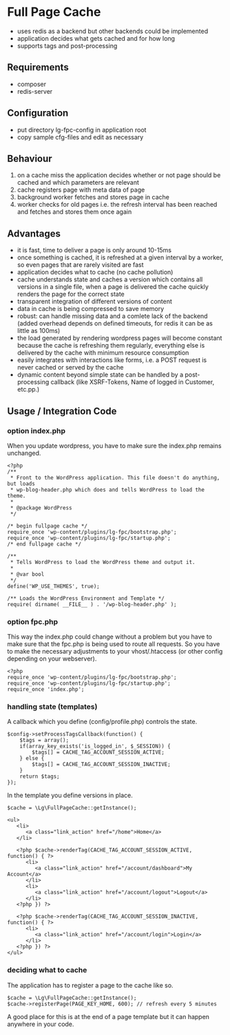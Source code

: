 # Full Page Cache

- uses redis as a backend but other backends could be implemented
- application decides what gets cached and for how long
- supports tags and post-processing

## Requirements

- composer
- redis-server

## Configuration

- put directory lg-fpc-config in application root
- copy sample cfg-files and edit as necessary

## Behaviour

1. on a cache miss the application decides whether or not page should be cached and which parameters are relevant
2. cache registers page with meta data of page
3. background worker fetches and stores page in cache
4. worker checks for old pages i.e. the refresh interval has been reached and fetches and stores them once again

## Advantages

- it is fast, time to deliver a page is only around 10-15ms
- once something is cached, it is refreshed at a given interval by a worker, so even pages that are rarely visited are fast
- application decides what to cache (no cache pollution)
- cache understands state and caches a version which contains all versions in a single file, 
  when a page is delivered the cache quickly renders the page for the correct state
- transparent integration of different versions of content
- data in cache is being compressed to save memory
- robust: can handle missing data and a comlete lack of the backend (added overhead depends on defined timeouts, for redis it can be as little as 100ms)
- the load generated by rendering wordpress pages will become constant because the cache is refreshing them regularly, everything else is delivered by the cache with minimum resource consumption
- easily integrates with interactions like forms, i.e. a POST request is never cached or served by the cache
- dynamic content beyond simple state can be handled by a post-processing callback (like XSRF-Tokens, Name of logged in Customer, etc.pp.)

## Usage / Integration Code
 
### option index.php

When you update wordpress, you have to make sure the index.php remains unchanged.

```
<?php
/**
 * Front to the WordPress application. This file doesn't do anything, but loads
 * wp-blog-header.php which does and tells WordPress to load the theme.
 *
 * @package WordPress
 */

/* begin fullpage cache */
require_once 'wp-content/plugins/lg-fpc/bootstrap.php';
require_once 'wp-content/plugins/lg-fpc/startup.php';
/* end fullpage cache */

/**
 * Tells WordPress to load the WordPress theme and output it.
 *
 * @var bool
 */
define('WP_USE_THEMES', true);

/** Loads the WordPress Environment and Template */
require( dirname( __FILE__ ) . '/wp-blog-header.php' );
```

### option fpc.php

This way the index.php could change without a problem but you have to make sure that the fpc.php is being used to route all requests.
So you have to make the necessary adjustments to your vhost/.htaccess (or other config depending on your webserver).

```
<?php
require_once 'wp-content/plugins/lg-fpc/bootstrap.php';
require_once 'wp-content/plugins/lg-fpc/startup.php';
require_once 'index.php';
```

### handling state (templates)

A callback which you define (config/profile.php) controls the state.

```
$config->setProcessTagsCallback(function() {
	$tags = array();
	if(array_key_exists('is_logged_in', $_SESSION)) {
		$tags[] = CACHE_TAG_ACCOUNT_SESSION_ACTIVE;
	} else {
		$tags[] = CACHE_TAG_ACCOUNT_SESSION_INACTIVE;
	}
	return $tags;
});
```

In the template you define versions in place.

```
$cache = \Lg\FullPageCache::getInstance();

<ul>
   <li>
      <a class="link_action" href="/home">Home</a>
   </li>
   
   <?php $cache->renderTag(CACHE_TAG_ACCOUNT_SESSION_ACTIVE, function() { ?>
      <li>
         <a class="link_action" href="/account/dashboard">My Account</a>
      </li>
      <li>
         <a class="link_action" href="/account/logout">Logout</a>
      </li>
   <?php }) ?>
   
   <?php $cache->renderTag(CACHE_TAG_ACCOUNT_SESSION_INACTIVE, function() { ?>
      <li>
         <a class="link_action" href="/account/login">Login</a>
      </li>
   <?php }) ?>
</ul>
```

### deciding what to cache

The application has to register a page to the cache like so.

```
$cache = \Lg\FullPageCache::getInstance();
$cache->registerPage(PAGE_KEY_HOME, 600); // refresh every 5 minutes
```

A good place for this is at the end of a page template but it can happen anywhere in your code.